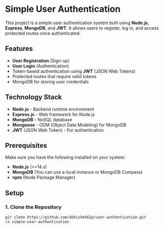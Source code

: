 # Simple User Authentication

This project is a simple user authentication system built using **Node.js**, **Express**, **MongoDB**, and **JWT**. It allows users to register, log in, and access protected routes once authenticated.

## Features

- **User Registration** (Sign-up)
- **User Login** (Authentication)
- Token-based authentication using **JWT** (JSON Web Tokens)
- Protected routes that require valid tokens
- MongoDB for storing user credentials

## Technology Stack

- **Node.js** - Backend runtime environment
- **Express.js** - Web framework for Node.js
- **MongoDB** - NoSQL database
- **Mongoose** - ODM (Object Data Modeling) for MongoDB
- **JWT** (JSON Web Token) - For authentication

## Prerequisites

Make sure you have the following installed on your system:

- **Node.js** (>=14.x)
- **MongoDB** (You can use a local instance or MongoDB Compass)
- **npm** (Node Package Manager)

## Setup

### 1. Clone the Repository

```bash
git clone https://github.com/abhishek62p/user-authentication.git
cd simple-user-authentication
